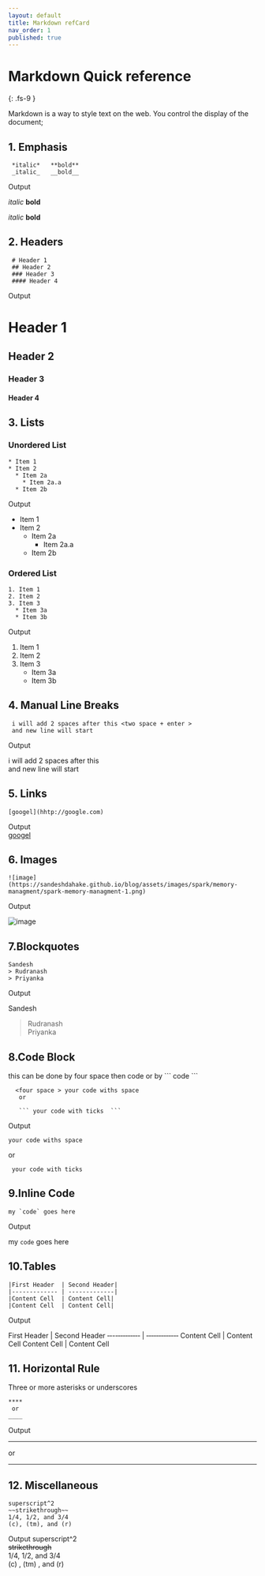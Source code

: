 ```yaml
---
layout: default
title: Markdown refCard
nav_order: 1
published: true
---
```


# Markdown Quick reference
{: .fs-9 }

Markdown is a way to style text on the web. You control the display of the document; 

## 1. Emphasis
     *italic*   **bold**
     _italic_   __bold__
  
 Output  

*italic*   **bold**  

 _italic_   __bold__

## 2. Headers

     # Header 1 
     ## Header 2
     ### Header 3
     #### Header 4 

Output

# Header 1 
## Header 2
### Header 3
#### Header 4

     

## 3. Lists

### Unordered List 

    * Item 1
    * Item 2
      * Item 2a
        * Item 2a.a
      * Item 2b

Output
* Item 1
* Item 2
  * Item 2a
    * Item 2a.a
  * Item 2b

### Ordered List 

    1. Item 1
    2. Item 2
    3. Item 3
      * Item 3a
      * Item 3b
Output
1. Item 1
2. Item 2
3. Item 3
   * Item 3a
   * Item 3b

## 4. Manual Line Breaks 

     i will add 2 spaces after this <two space + enter > 
     and new line will start 

Output

i will add 2 spaces after this   
and new line will start 

## 5. Links

    [googel](hhtp://google.com)

Output   
[googel](hhtp://google.com)   

## 6. Images 

    ![image](https://sandeshdahake.github.io/blog/assets/images/spark/memory-managment/spark-memory-managment-1.png)

Output

![image](https://sandeshdahake.github.io/blog/assets/images/spark/memory-managment/spark-memory-managment-1.png)


## 7.Blockquotes

    Sandesh
    > Rudranash
    > Priyanka

Output

Sandesh
> Rudranash  
> Priyanka

## 8.Code Block 

this can be done by four space then code or by `\`` code ```

``` 
  <four space > your code withs space 
   or 

   ``` your code with ticks  ```
```

Output 

    your code withs space  

or 

```
 your code with ticks  

```  

## 9.Inline Code 

    my `code` goes here   

Output

 my `code` goes here   

 ## 10.Tables 

    |First Header  | Second Header|
    |‐‐‐‐‐‐‐‐‐‐‐‐‐ | ‐‐‐‐‐‐‐‐‐‐‐‐‐|
    |Content Cell  | Content Cell|
    |Content Cell  | Content Cell|

Output  

First Header  | Second Header
‐‐-‐‐‐‐‐‐‐‐‐‐ | ‐‐‐‐‐‐‐‐‐‐‐‐‐ 
Content Cell  | Content Cell
Content Cell  | Content Cell


## 11. Horizontal Rule

Three or more asterisks or underscores  

    ****
     or 
    ____  

Output

**** 
or
_______

## 12. Miscellaneous
    superscript^2
    ~~strikethrough~~
    1/4, 1/2, and 3/4 
    (c), (tm), and (r) 


Output
superscript^2  
~~strikethrough~~  
1/4, 1/2, and 3/4   
(c) , (tm) , and (r)   

